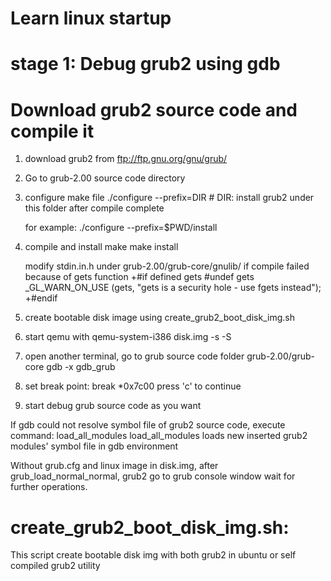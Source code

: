 # Learn linux startup

# stage 1: Debug grub2 using gdb

# Download grub2 source code and compile it
1. download grub2 from ftp://ftp.gnu.org/gnu/grub/
2. Go to grub-2.00 source code directory
2. configure make file
    ./configure --prefix=DIR    # DIR: install grub2 under this folder after compile complete

    for example: 
    ./configure --prefix=$PWD/install
3. compile and install
    make
    make install
    
    modify stdin.in.h under grub-2.00/grub-core/gnulib/ if compile failed because of gets function
      +#if defined gets
       #undef gets
       _GL_WARN_ON_USE (gets, "gets is a security hole - use fgets instead");
      +#endif
4. create bootable disk image using create_grub2_boot_disk_img.sh
5. start qemu with qemu-system-i386 disk.img -s -S
6. open another terminal, go to grub source code folder grub-2.00/grub-core
   gdb -x gdb_grub
7. set break point:
       break *0x7c00
       press 'c' to continue
8. start debug grub source code as you want

If gdb could not resolve symbol file of grub2 source code, execute command: load_all_modules
load_all_modules loads new inserted grub2 modules' symbol file in gdb environment

Without grub.cfg and linux image in disk.img, after grub_load_normal_normal, grub2 go to grub console window wait for further operations.



# create_grub2_boot_disk_img.sh:
This script create bootable disk img with both grub2 in ubuntu or self compiled grub2 utility

